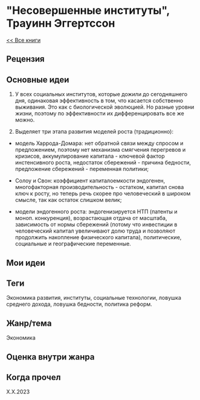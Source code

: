 # "Несовершенные институты", Трауинн Эггертссон

[<< Все книги](../README.md)

## Рецензия



## Основные идеи

1. У всех социальных институтов, которые дожили до сегодняшнего дня, одинаковая эффективность в том, что касается собственно выживания. Это как с биологической эволюцией. Но разные уровни жизни, поэтому по эффективности их дифференцировать все же можно.

2. Выделяет три этапа развития моделей роста (традиционно): 

- модель Харрода-Домара: нет обратной связи между спросом и предложением, поэтому нет механизма смягчения перегревов и кризисов, аккумулирование капитала - ключевой фактор инстенсивного роста, недостаток сбережений - причина бедности, предложение сбережений - переменная политики;

- Солоу и Свон: коэффициент капиталоемкости эндогенен, многофакторная производительность - остатком, капитал снова ключ к росту, но теперь речь скорее про человеческий в широком смысле, так как остаток слишком велик;

- модели эндогенного роста: эндогенизируется НТП (патенты и моноп. конкуренция), возрастающая отдача от масштаба, зависимость от нормы сбережений (потому что инвестиции в человеческий капитал увеличивают долю труда и позволяют продолжить накопление физического капитала), политические, социальные и географические переменные.


## Мои идеи




## Теги

Экономика развития, институты, социальные технологии, ловушка среднего дохода, ловушка бедности, политика реформ.

## Жанр/тема

Экономика

## Оценка внутри жанра



## Когда прочел

X.X.2023
